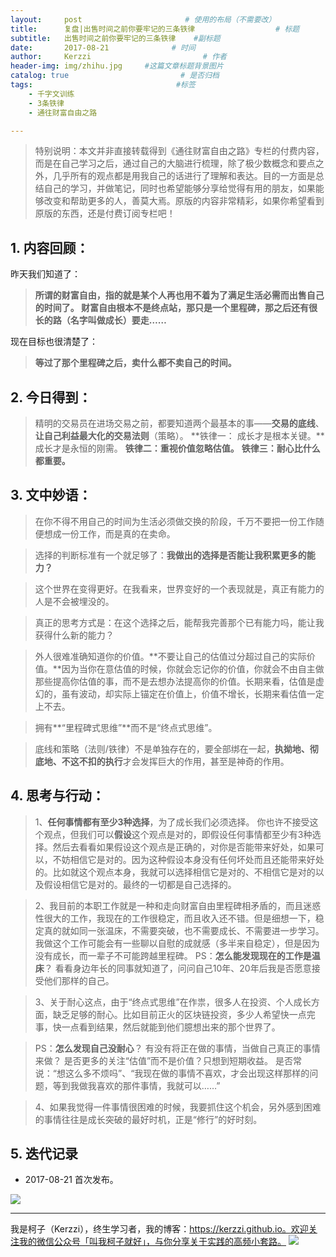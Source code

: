 ```yaml
---
layout:     post                       # 使用的布局（不需要改）
title:      复盘|出售时间之前你要牢记的三条铁律                  # 标题
subtitle:   出售时间之前你要牢记的三条铁律    #副标题
date:       2017-08-21              # 时间
author:     Kerzzi                         # 作者
header-img: img/zhihu.jpg     #这篇文章标题背景图片
catalog: true                         # 是否归档
tags:                                #标签
    - 千字文训练
    - 3条铁律
    - 通往财富自由之路

---
```


> 特别说明：本文并非直接转载得到《通往财富自由之路》专栏的付费内容，而是在自己学习之后，通过自己的大脑进行梳理，除了极少数概念和要点之外，几乎所有的观点都是用我自己的话进行了理解和表达。目的一方面是总结自己的学习，并做笔记，同时也希望能够分享给觉得有用的朋友，如果能够改变和帮助更多的人，善莫大焉。原版的内容非常精彩，如果你希望看到原版的东西，还是付费订阅专栏吧！

## 1. 内容回顾：
昨天我们知道了：
> **所谓的财富自由，指的就是某个人再也用不着为了满足生活必需而出售自己的时间了。
> 财富自由根本不是终点站，那只是一个里程碑，那之后还有很长的路（名字叫做成长）要走……**

现在目标也很清楚了：

> **等过了那个里程碑之后，卖什么都不卖自己的时间。**

## 2. 今日得到：

> 精明的交易员在进场交易之前，都要知道两个最基本的事——**交易的底线**、**让自己利益最大化的交易法则**（策略）。
> **铁律一： 成长才是根本关键。**成长才是永恒的刚需。
> **铁律二：重视价值忽略估值。**
> **铁律三：耐心比什么都重要。**

## 3. 文中妙语：
> 在你不得不用自己的时间为生活必须做交换的阶段，千万不要把一份工作随便想成一份工作，而是真的在卖命。

> 选择的判断标准有一个就足够了：**我做出的选择是否能让我积累更多的能力？**

> 这个世界在变得更好。在我看来，世界变好的一个表现就是，真正有能力的人是不会被埋没的。

> 真正的思考方式是：在这个选择之后，能帮我完善那个已有能力吗，能让我获得什么新的能力？

> 外人很难准确知道你的价值。**不要让自己的估值过分超过自己的实际价值。**因为当你在意估值的时候，你就会忘记你的价值，你就会不由自主做那些提高你估值的事，而不是去想办法提高你的价值。长期来看，估值是虚幻的，虽有波动，却实际上锚定在价值上，价值不增长，长期来看估值一定上不去。

> 拥有**“里程碑式思维”**而不是“终点式思维”。

> 底线和策略（法则/铁律）不是单独存在的，要全部绑在一起，**执拗地、彻底地、不这不扣的执行**才会发挥巨大的作用，甚至是神奇的作用。

## 4. 思考与行动：

> 1、**任何事情都有至少3种选择**，为了成长我们必须选择。
> 你也许不接受这个观点，但我们可以**假设**这个观点是对的，即假设任何事情都至少有3种选择。然后去看看如果假设这个观点是正确的，对你是否能带来好处，如果可以，不妨相信它是对的。因为这种假设本身没有任何坏处而且还能带来好处的。比如就这个观点本身，我就可以选择相信它是对的、不相信它是对的以及假设相信它是对的。最终的一切都是自己选择的。

> 2、我目前的本职工作就是一种和走向财富自由里程碑相矛盾的，而且迷惑性很大的工作，我现在的工作很稳定，而且收入还不错。但是细想一下，稳定真的就如同一张温床，不需要突破，也不需要成长、不需要进一步学习。我做这个工作可能会有一些聊以自慰的成就感（多半来自稳定），但是因为没有成长，而一辈子不可能跨越里程碑。
> PS：**怎么能发现现在的工作是温床**？
> 看看身边年长的同事就知道了，问问自己10年、20年后我是否愿意接受他们那样的自己。

> 3、关于耐心这点，由于“终点式思维”在作祟，很多人在投资、个人成长方面，缺乏足够的耐心。比如目前正火的区块链投资，多少人希望快一点完事，快一点看到结果，然后就能到他们臆想出来的那个世界了。

> PS：**怎么发现自己没耐心**？
> 有没有将正在做的事情，当做自己真正的事情来做？
> 是否更多的关注“估值”而不是价值？只想到短期收益。
> 是否常说：“想这么多不烦吗”、“我现在做的事情不喜欢，才会出现这样那样的问题，等到我做我喜欢的那件事情，我就可以……”

> 4、如果我觉得一件事情很困难的时候，我要抓住这个机会，另外感到困难的事情往往是成长突破的最好时机，正是“修行”的好时刻。

## 5. 迭代记录

* 2017-08-21 首次发布。

![](https://ww2.sinaimg.cn/large/006tKfTcly1firhj11bxej31kw0vw7lj.jpg)

---

我是柯子（Kerzzi），终生学习者，我的博客：https://kerzzi.github.io。欢迎关注我的微信公众号「叫我柯子就好」，与你分享关于实践的高频小套路。
    ![](https://ww2.sinaimg.cn/large/006tKfTcgy1fiqgeqm4pzj3076076wel.jpg)
